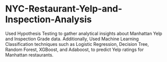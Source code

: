 # NYC-Restaurant-Yelp-and-Inspection-Analysis
Used Hypothesis Testing to gather analytical insights about Manhattan Yelp and Inspection Grade data. Additionally, Used Machine Learning Classification techniques such as Logistic Regression, Decision Tree, Random Forest, XGBoost, and Adaboost, to predict Yelp ratings for Manhattan restaurants. 
